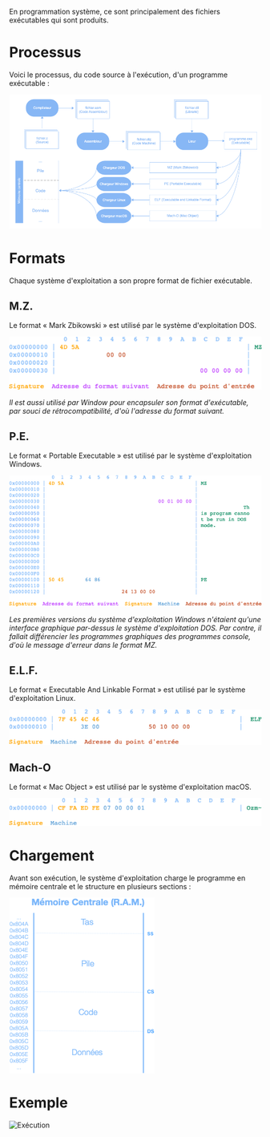 En programmation système, ce sont principalement des fichiers exécutables qui sont produits.

# Processus

Voici le processus, du code source à l'exécution, d'un programme exécutable :

![](Images/ASM/Executable.png)

# Formats

Chaque système d'exploitation a son propre format de fichier exécutable.

## M.Z.

Le format « Mark Zbikowski » est utilisé par le système d'exploitation DOS.

![MZ](Images/ASM/MZ.png)

*Il est aussi utilisé par Window pour encapsuler son format d'exécutable, par souci de rétrocompatibilité, d'où l'adresse du format suivant.*

## P.E.

Le format « Portable Executable » est utilisé par le système d'exploitation Windows.

![PE](Images/ASM/PE.png)

*Les premières versions du système d'exploitation Windows n'étaient qu'une interface graphique par-dessus le système d'exploitation DOS. Par contre, il fallait différencier les programmes graphiques des programmes console, d'où le message d'erreur dans le format MZ.*

## E.L.F.

Le format « Executable And Linkable Format » est utilisé par le système d'exploitation Linux.

![ELF](Images/ASM/ELF.png)

## Mach-O

Le format « Mac Object » est utilisé par le système d'exploitation macOS.

![Mach-O](Images/ASM/MachO.png)

# Chargement

Avant son exécution, le système d'exploitation charge le programme en mémoire centrale et le structure en plusieurs sections :

![](Images/ASM/RAMProgram.png)

# Exemple

![Exécution](Images/ASM/Execution.gif)